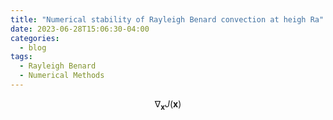 ```yaml
---
title: "Numerical stability of Rayleigh Benard convection at heigh Ra"
date: 2023-06-28T15:06:30-04:00
categories:
  - blog
tags:
  - Rayleigh Benard
  - Numerical Methods
---
```


<html>
<script src="https://cdn.mathjax.org/mathjax/latest/MathJax.js?config=TeX-AMS-MML_HTMLorMML" type="text/javascript"></script>


</html>

$$ \nabla_\boldsymbol{x} J(\boldsymbol{x}) $$